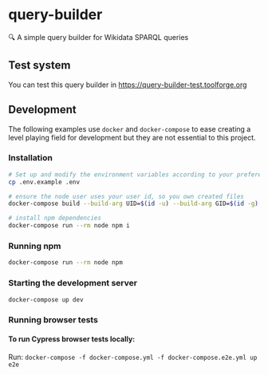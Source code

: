 # query-builder
🔍️ A simple query builder for Wikidata SPARQL queries

## Test system

You can test this query builder in https://query-builder-test.toolforge.org

## Development

The following examples use `docker` and `docker-compose` to ease creating a level playing field for development but they are not essential to this project.

### Installation

```sh
# Set up and modify the environment variables according to your preferences
cp .env.example .env

# ensure the node user uses your user id, so you own created files
docker-compose build --build-arg UID=$(id -u) --build-arg GID=$(id -g) node

# install npm dependencies
docker-compose run --rm node npm i
```

### Running npm

```sh
docker-compose run --rm node npm
```

### Starting the development server

```sh
docker-compose up dev
```

### Running browser tests


#### To run Cypress browser tests locally:

Run: `docker-compose -f docker-compose.yml -f docker-compose.e2e.yml up e2e`
